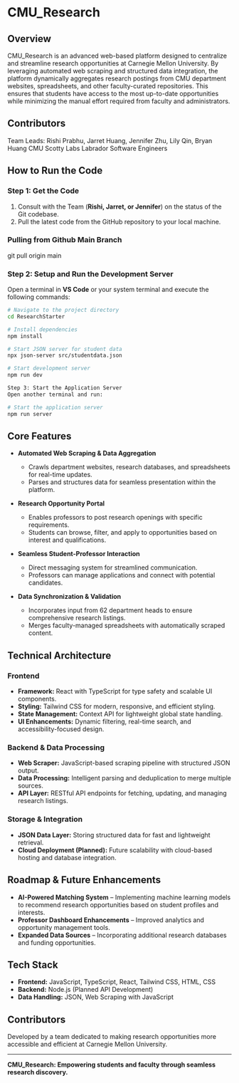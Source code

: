 # CMU_Research

## Overview
CMU_Research is an advanced web-based platform designed to centralize and streamline research opportunities at Carnegie Mellon University. By leveraging automated web scraping and structured data integration, the platform dynamically aggregates research postings from CMU department websites, spreadsheets, and other faculty-curated repositories. This ensures that students have access to the most up-to-date opportunities while minimizing the manual effort required from faculty and administrators.

## Contributors
Team Leads: Rishi Prabhu, Jarret Huang, Jennifer Zhu, Lily Qin, Bryan Huang
CMU Scotty Labs Labrador Software Engineers


## How to Run the Code

### **Step 1: Get the Code**
1. Consult with the Team (**Rishi, Jarret, or Jennifer**) on the status of the Git codebase.
2. Pull the latest code from the GitHub repository to your local machine.

### Pulling from Github Main Branch
git pull origin main

### **Step 2: Setup and Run the Development Server**
Open a terminal in **VS Code** or your system terminal and execute the following commands:

```sh
# Navigate to the project directory
cd ResearchStarter

# Install dependencies
npm install

# Start JSON server for student data
npx json-server src/studentdata.json

# Start development server
npm run dev

Step 3: Start the Application Server
Open another terminal and run:

# Start the application server
npm run server

```

## Core Features
- **Automated Web Scraping & Data Aggregation**
  - Crawls department websites, research databases, and spreadsheets for real-time updates.
  - Parses and structures data for seamless presentation within the platform.
  
- **Research Opportunity Portal**
  - Enables professors to post research openings with specific requirements.
  - Students can browse, filter, and apply to opportunities based on interest and qualifications.
  
- **Seamless Student-Professor Interaction**
  - Direct messaging system for streamlined communication.
  - Professors can manage applications and connect with potential candidates.

- **Data Synchronization & Validation**
  - Incorporates input from 62 department heads to ensure comprehensive research listings.
  - Merges faculty-managed spreadsheets with automatically scraped content.

## Technical Architecture
### **Frontend**
- **Framework:** React with TypeScript for type safety and scalable UI components.
- **Styling:** Tailwind CSS for modern, responsive, and efficient styling.
- **State Management:** Context API for lightweight global state handling.
- **UI Enhancements:** Dynamic filtering, real-time search, and accessibility-focused design.

### **Backend & Data Processing**
- **Web Scraper:** JavaScript-based scraping pipeline with structured JSON output.
- **Data Processing:** Intelligent parsing and deduplication to merge multiple sources.
- **API Layer:** RESTful API endpoints for fetching, updating, and managing research listings.

### **Storage & Integration**
- **JSON Data Layer:** Storing structured data for fast and lightweight retrieval.
- **Cloud Deployment (Planned):** Future scalability with cloud-based hosting and database integration.

## Roadmap & Future Enhancements
- **AI-Powered Matching System** – Implementing machine learning models to recommend research opportunities based on student profiles and interests.
- **Professor Dashboard Enhancements** – Improved analytics and opportunity management tools.
- **Expanded Data Sources** – Incorporating additional research databases and funding opportunities.

## Tech Stack
- **Frontend:** JavaScript, TypeScript, React, Tailwind CSS, HTML, CSS
- **Backend:** Node.js (Planned API Development)
- **Data Handling:** JSON, Web Scraping with JavaScript

## Contributors
Developed by a team dedicated to making research opportunities more accessible and efficient at Carnegie Mellon University.

---
**CMU_Research: Empowering students and faculty through seamless research discovery.**
